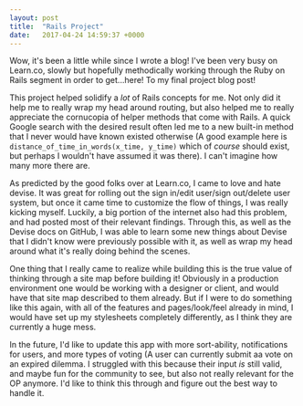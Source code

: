 ```yaml
---
layout: post
title:  "Rails Project"
date:   2017-04-24 14:59:37 +0000
---
```



Wow, it's been a little while since I wrote a blog! I've been very busy on Learn.co, slowly but hopefully methodically working through the Ruby on Rails segment in order to get...here! To my final project blog post!

This project helped solidify a *lot* of Rails concepts for me. Not only did it help me to really wrap my head around routing, but also helped me to really appreciate the cornucopia of helper methods that come with Rails. A quick Google search with the desired result often led me to a new built-in method that I never would have known existed otherwise (A good example here is `distance_of_time_in_words(x_time, y_time)` which of *course* should exist, but perhaps I wouldn't have assumed it was there). I can't imagine how many more there are.

As predicted by the good folks over at Learn.co, I came to love and hate devise. It was great for rolling out the sign in/edit user/sign out/delete user system, but once it came time to customize the flow of things, I was really kicking myself. Luckily, a big portion of the internet also had this problem, and had posted most of their relevant findings. Through this, as well as the Devise docs on GitHub, I was able to learn some new things about Devise that I didn't know were previously possible with it, as well as wrap my head around what it's really doing behind the scenes.

One thing that I really came to realize while building this is the true value of thinking through a site map before building it! Obviously in a production environment one would be working with a designer or client, and would have that site map described to them already. But if I were to do something like this again, with all of the features and pages/look/feel already in mind, I would have set up my stylesheets completely differently, as I think they are currently a huge mess.

In the future, I'd like to update this app with more sort-ability, notifications for users, and more types of voting (A user can currently submit aa vote on an expired dilemma. I struggled with this because their input *is* still valid, and maybe fun for the community to see, but also not really relevant for the OP anymore. I'd like to think this through and figure out the best way to handle it.
